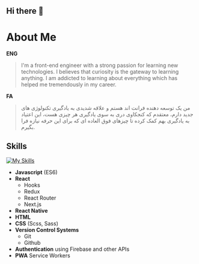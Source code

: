 ## Hi there 👋

# About Me

**ENG**
> I'm a front-end engineer with a strong passion for learning new technologies. I believes that curiosity is the gateway to learning anything. I am addicted to learning about everything which has helped me tremendously in my career.


**FA**
> من یک توسعه دهنده فرانت اند هستم و علاقه شدیدی به یادگیری تکنولوژی های جدید دارم، معتقدم که کنجکاوی دری به سوی یادگیری هر چیزی هست، این اعتیاد به یادگیری بهم کمک کرده تا چیزهای فوق العاده ای که برای این حرفه نیازه فرا بگیرم.

## Skills
[![My Skills](https://skillicons.dev/icons?i=html,css,bootstrap,tailwind,sass,js,react,redux,git,github,figma,firebase,netlify)](https://vahidpro.github.io/cv/)
- **Javascript** (ES6)
- **React**
  - Hooks
  - Redux
  - React Router
  - Next.js
- **React Native**
- **HTML**
- **CSS** (Scss, Sass)
- **Version Control Systems**
  - Git
  - Github
- **Authentication** using Firebase and other APIs
- **PWA** Service Workers

<!--
**Vahidpro/Vahidpro** is a ✨ _special_ ✨ repository because its `README.md` (this file) appears on your GitHub profile.

Here are some ideas to get you started:

- 🔭 I’m currently working on ...
- 👯 I’m looking to collaborate on ...
- 🤔 I’m looking for help with ...
- 💬 Ask me about ...
- 📫 How to reach me: ...
- 😄 Pronouns: ...
- ⚡ Fun fact: ...
-->
